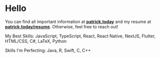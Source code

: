# Hello

You can find all important information at **[patrick.today](https://patrick.today)** and my resume at **[patrick.today/resume](https://patrick.today/resume)**. Otherwise, feel free to reach out!

My Best Skills: JavaScript, TypeScript, React, React Native, NextJS, Flutter, HTML/CSS, C#, LaTeX, Python

Skills I'm Perfecting: Java, R, Swift, C, C++
